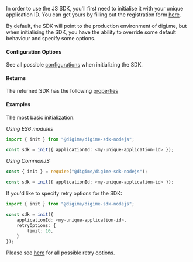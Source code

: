 In order to use the JS SDK, you'll first need to initialise it with your unique application ID.
You can get yours by filling out the registration form [here](https://worlddataexchange.com/register).

By default, the SDK will point to the production environment of digi.me, but when initialising the SDK, you have the ability to override some default behaviour and specify some options.

#### Configuration Options
See all possible [configurations](../../interfaces/Types.SDKConfiguration.html) when initializing the SDK.

#### Returns
The returned SDK has the following [properties](../../interfaces/SDK.DigimeSDK.html)

#### Examples
The most basic initialization:

_Using ES6 modules_
```typescript
import { init } from "@digime/digime-sdk-nodejs";

const sdk = init({ applicationId: <my-unique-application-id> });
```

_Using CommonJS_
```typescript
const { init } = require("@digime/digime-sdk-nodejs");

const sdk = init({ applicationId: <my-unique-application-id> });
```

If you'd like to specify retry options for the SDK:
```typescript
import { init } from "@digime/digime-sdk-nodejs";

const sdk = init({
    applicationId: <my-unique-application-id>,
    retryOptions: {
        limit: 10,
    }
});
```

Please see [here](https://github.com/DefinitelyTyped/DefinitelyTyped/blob/master/types/got/index.d.ts#L271) for all possible retry options.

